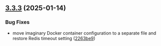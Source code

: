 ## [3.3.3](https://github.com/arpanrec/home-lab/compare/3.3.2...3.3.3) (2025-01-14)


### Bug Fixes

* move imaginary Docker container configuration to a separate file and restore Redis timeout setting ([2263be9](https://github.com/arpanrec/home-lab/commit/2263be9d7cce6971788210f8d4a64ee608c705a2))
